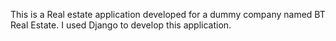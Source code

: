 This is a Real estate application developed for a dummy company named BT Real Estate. I used Django to develop this application.
